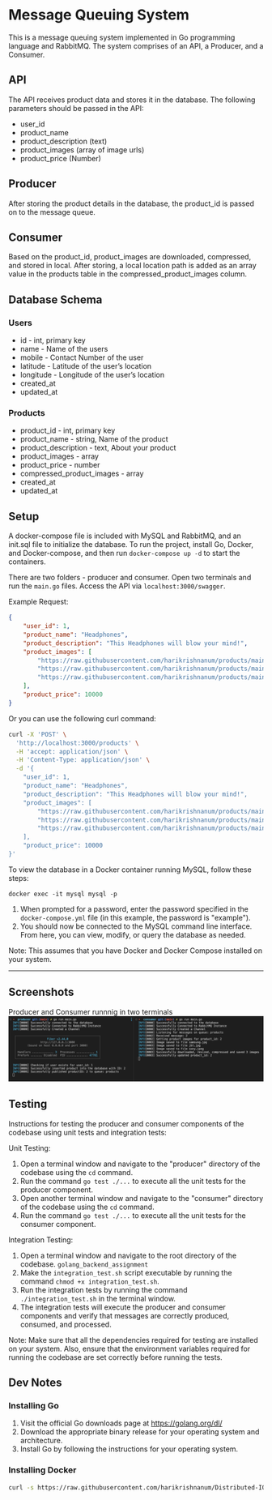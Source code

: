 # Message Queuing System

This is a message queuing system implemented in Go programming language and RabbitMQ. The system comprises of an API, a Producer, and a Consumer.

## API

The API receives product data and stores it in the database. The following parameters should be passed in the API:

- user_id 
- product_name
- product_description (text)
- product_images (array of image urls)
- product_price (Number)

## Producer

After storing the product details in the database, the product_id is passed on to the message queue.

## Consumer

Based on the product_id, product_images are downloaded, compressed, and stored in local. After storing, a local location path is added as an array value in the products table in the compressed_product_images column.

## Database Schema

### Users

- id - int, primary key
- name - Name of the users
- mobile - Contact Number of the user
- latitude - Latitude of the user’s location
- longitude - Longitude of the user’s location
- created_at
- updated_at

### Products

- product_id - int, primary key
- product_name - string, Name of the product
- product_description - text, About your product
- product_images - array
- product_price - number
- compressed_product_images - array
- created_at
- updated_at

## Setup

A docker-compose file is included with MySQL and RabbitMQ, and an init.sql file to initialize the database. To run the project, install Go, Docker, and Docker-compose, and then run `docker-compose up -d` to start the containers.

There are two folders - producer and consumer. Open two terminals and run the `main.go` files. Access the API via `localhost:3000/swagger`.

Example Request:

```json
{
    "user_id": 1,
    "product_name": "Headphones",
    "product_description": "This Headphones will blow your mind!",
    "product_images": [
        "https://raw.githubusercontent.com/harikrishnanum/products/main/samsung.jpg",
        "https://raw.githubusercontent.com/harikrishnanum/products/main/jbl.jpg",
        "https://raw.githubusercontent.com/harikrishnanum/products/main/sony.jpeg"
    ],
    "product_price": 10000
}
```

Or you can use the following curl command:

```bash
curl -X 'POST' \
  'http://localhost:3000/products' \
  -H 'accept: application/json' \
  -H 'Content-Type: application/json' \
  -d '{
    "user_id": 1,
    "product_name": "Headphones",
    "product_description": "This Headphones will blow your mind!",
    "product_images": [
        "https://raw.githubusercontent.com/harikrishnanum/products/main/samsung.jpg",
        "https://raw.githubusercontent.com/harikrishnanum/products/main/jbl.jpg",
        "https://raw.githubusercontent.com/harikrishnanum/products/main/sony.jpeg"
    ],
    "product_price": 10000
}'
```

To view the database in a Docker container running MySQL, follow these steps:

```
docker exec -it mysql mysql -p
```

1. When prompted for a password, enter the password specified in the `docker-compose.yml` file (in this example, the password is "example").
2. You should now be connected to the MySQL command line interface. From here, you can view, modify, or query the database as needed.

Note: This assumes that you have Docker and Docker Compose installed on your system.
<hr/>

## Screenshots
Producer and Consumer runnnig in two terminals
![Producer and Consumer](./images/pc.jpg "Producer and Consumer runnnig in two terminals")

## Testing
Instructions for testing the producer and consumer components of the codebase using unit tests and integration tests:

Unit Testing:
1. Open a terminal window and navigate to the "producer" directory of the codebase using the `cd` command.
2. Run the command `go test ./...` to execute all the unit tests for the producer component.
3. Open another terminal window and navigate to the "consumer" directory of the codebase using the `cd` command.
4. Run the command `go test ./...` to execute all the unit tests for the consumer component.

Integration Testing:
1. Open a terminal window and navigate to the root directory of the codebase. `golang_backend_assignment`
2. Make the `integration_test.sh` script executable by running the command `chmod +x integration_test.sh`.
3. Run the integration tests by running the command `./integration_test.sh` in the terminal window.
4. The integration tests will execute the producer and consumer components and verify that messages are correctly produced, consumed, and processed.

Note: Make sure that all the dependencies required for testing are installed on your system. Also, ensure that the environment variables required for running the codebase are set correctly before running the tests.


## Dev Notes
### Installing Go
1. Visit the official Go downloads page at https://golang.org/dl/
2. Download the appropriate binary release for your operating system and architecture.
3. Install Go by following the instructions for your operating system.
### Installing Docker
```bash
curl -s https://raw.githubusercontent.com/harikrishnanum/Distributed-IOT-ML-Platform/main/bootstrap/install-docker.sh | bash
```